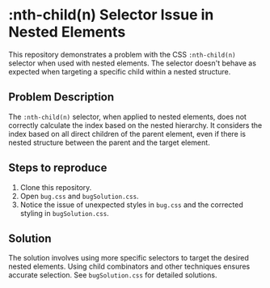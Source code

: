# :nth-child(n) Selector Issue in Nested Elements

This repository demonstrates a problem with the CSS `:nth-child(n)` selector when used with nested elements. The selector doesn't behave as expected when targeting a specific child within a nested structure.

## Problem Description
The `:nth-child(n)` selector, when applied to nested elements, does not correctly calculate the index based on the nested hierarchy. It considers the index based on all direct children of the parent element, even if there is nested structure between the parent and the target element.

## Steps to reproduce
1. Clone this repository.
2. Open `bug.css` and `bugSolution.css`.
3. Notice the issue of unexpected styles in `bug.css` and the corrected styling in `bugSolution.css`. 

## Solution
The solution involves using more specific selectors to target the desired nested elements. Using child combinators and other techniques ensures accurate selection. See `bugSolution.css` for detailed solutions.